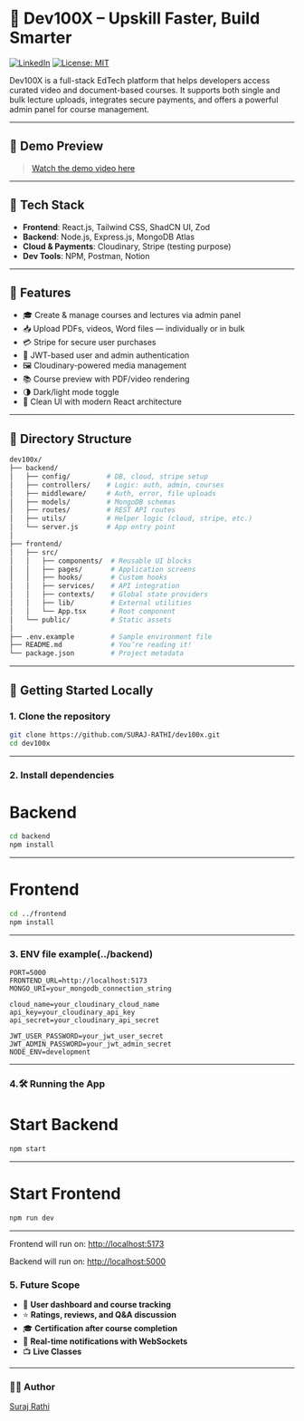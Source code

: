 # 🚀 **Dev100X – Upskill Faster, Build Smarter**


[![LinkedIn](https://img.shields.io/badge/-Connect-blue?style=flat-square&logo=linkedin&link=https://www.linkedin.com/in/suraj127021/)](https://www.linkedin.com/in/suraj127021/)
[![License: MIT](https://img.shields.io/badge/License-MIT-yellow.svg)](https://opensource.org/licenses/MIT)

Dev100X is a full-stack EdTech platform that helps developers access curated video and document-based courses. It supports both single and bulk lecture uploads, integrates secure payments, and offers a powerful admin panel for course management.

---

## 📸 Demo Preview

> [Watch the demo video here](https://www.linkedin.com/posts/suraj127021_someone-recently-asked-why-i-havent-shared-activity-7328480445514285058-vTP0?utm_source=share&utm_medium=member_desktop&rcm=ACoAAD9N6twBN5tSJvGx0XRTcdYyi81asxQIyyg)

---


## 🔧 Tech Stack

- **Frontend**: React.js, Tailwind CSS, ShadCN UI, Zod  
- **Backend**: Node.js, Express.js, MongoDB Atlas  
- **Cloud & Payments**: Cloudinary, Stripe (testing purpose) 
- **Dev Tools**: NPM, Postman, Notion

---

## 🚀 Features

- 🎓 Create & manage courses and lectures via admin panel  
- 📥 Upload PDFs, videos, Word files — individually or in bulk  
- 💳 Stripe for secure user purchases  
- 🔐 JWT-based user and admin authentication  
- 🖼️ Cloudinary-powered media management  
- 📚 Course preview with PDF/video rendering  
- 🌗 Dark/light mode toggle  
- 💬 Clean UI with modern React architecture

---

## 📁 Directory Structure

```bash
dev100x/
├── backend/
│   ├── config/         # DB, cloud, stripe setup
│   ├── controllers/    # Logic: auth, admin, courses
│   ├── middleware/     # Auth, error, file uploads
│   ├── models/         # MongoDB schemas
│   ├── routes/         # REST API routes
│   ├── utils/          # Helper logic (cloud, stripe, etc.)
│   └── server.js       # App entry point
│
├── frontend/
│   ├── src/
│   │   ├── components/  # Reusable UI blocks
│   │   ├── pages/       # Application screens
│   │   ├── hooks/       # Custom hooks
│   │   ├── services/    # API integration
│   │   ├── contexts/    # Global state providers
│   │   ├── lib/         # External utilities
│   │   └── App.tsx      # Root component
│   └── public/          # Static assets
│
├── .env.example         # Sample environment file
├── README.md            # You’re reading it!
└── package.json         # Project metadata
```
---

## 🧪 Getting Started Locally

### 1. Clone the repository

```bash
git clone https://github.com/SURAJ-RATHI/dev100x.git
cd dev100x
```
---
### 2. Install dependencies
# Backend
```bash
cd backend
npm install
```
---

# Frontend
```bash
cd ../frontend
npm install
```
---
### 3. ENV file example(../backend)
```env
PORT=5000
FRONTEND_URL=http://localhost:5173
MONGO_URI=your_mongodb_connection_string

cloud_name=your_cloudinary_cloud_name
api_key=your_cloudinary_api_key
api_secret=your_cloudinary_api_secret

JWT_USER_PASSWORD=your_jwt_user_secret
JWT_ADMIN_PASSWORD=your_jwt_admin_secret
NODE_ENV=development
```
---
### 4.🛠️ Running the App
# Start Backend
```bash
npm start
```
---
# Start Frontend
```bash
npm run dev
```
---
Frontend will run on: [http://localhost:5173]([url](http://localhost:5173))

Backend will run on: [http://localhost:5000]([url](http://localhost:5000))

### 5. Future Scope

- 🚀 **User dashboard and course tracking**  
- ⭐ **Ratings, reviews, and Q&A discussion**  
- 🎓 **Certification after course completion**  
- 🔔 **Real-time notifications with WebSockets**  
- 📺 **Live Classes**

---
### 👨‍💻 Author
[Suraj Rathi](https://www.linkedin.com/in/suraj127021)





